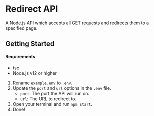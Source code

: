 # Redirect API

A Node.js API which accepts all GET requests and redirects them to a specified page.

## Getting Started

#### Requirements

- tsc
- Node.js v12 or higher

1. Rename `example.env` to `.env`.
2. Update the `port` and `url` options in the `.env` file.
    - `port`: The port the API will run on.
    - `url`: The URL to redirect to.
3. Open your terminal and run `npm start`.
4. Done!
